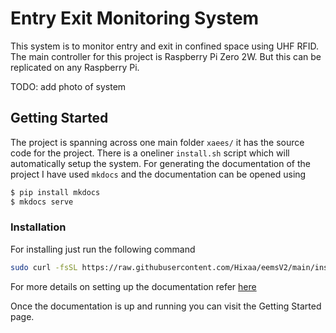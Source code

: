 # Entry Exit Monitoring System
This system is to monitor entry and exit in confined space using UHF RFID. The main controller for this project is Raspberry Pi Zero 2W.
But this can be replicated on any Raspberry Pi.

TODO: add photo of system

## Getting Started
The project is spanning across one main folder `xaees/` it has the source code for the project. There is a oneliner `install.sh` script which will automatically setup the system. For generating the documentation of the project I have used `mkdocs` and the documentation can be opened using
```sh
$ pip install mkdocs
$ mkdocs serve
```
### Installation
For installing just run the following command
```sh
sudo curl -fsSL https://raw.githubusercontent.com/Hixaa/eemsV2/main/install.sh | bash
```
For more details on setting up the documentation refer [here](https://www.mkdocs.org/user-guide/installation/)

Once the documentation is up and running you can visit the Getting Started page.
